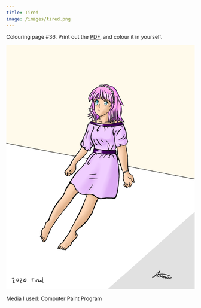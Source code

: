 ```yaml
---
title: Tired
image: /images/tired.png
---
```

Colouring page #36. Print out the [PDF], and colour it in yourself.

![png]

Media I used: Computer Paint Program

[png]: /images/tired.png
[PDF]: /images/tired.pdf
